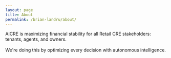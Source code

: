 ```yaml
---
layout: page
title: About
permalink: /brian-landru/about/
---
```



<head>
    <!-- ...other head elements... -->
    <link href="https://fonts.googleapis.com/css2?family=Roboto:wght@400&display=swap" rel="stylesheet">
</head>


<div class="typing-effect" style="animation-delay: 0s;">AiCRE is maximizing financial stability for all Retail CRE stakeholders:</div>

<div class="typing-effect" style="animation-delay: 3.5s;">tenants, agents, and owners.</div>
<br>

<div class="typing-effect" style="animation-delay: 5s;">We're doing this by optimizing every decision with autonomous intelligence.</div>






